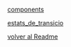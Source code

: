 [components](/sistemas/procesos/02_components)

[estats_de_transicio](/sistemas/procesos/03_estas_trancisió)

[volver al Readme](/README.md)